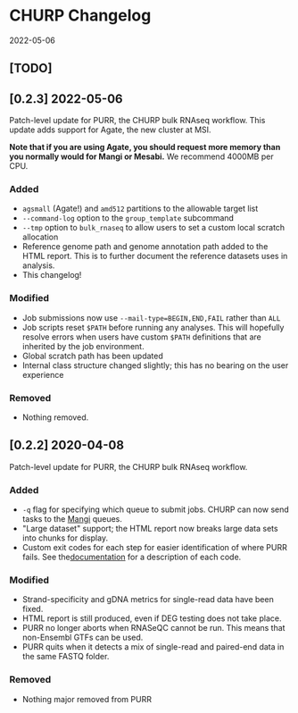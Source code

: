# CHURP Changelog
2022-05-06

## [TODO]

## [0.2.3] 2022-05-06
Patch-level update for PURR, the CHURP bulk RNAseq workflow. This update adds support for Agate, the new cluster at MSI.

**Note that if you are using Agate, you should request more memory than you normally would for Mangi or Mesabi.** We recommend 4000MB per CPU.

### Added
- `agsmall` (Agate!) and `amd512` partitions to the allowable target list
- `--command-log` option to the `group_template` subcommand
- `--tmp` option to `bulk_rnaseq` to allow users to set a custom local scratch allocation
- Reference genome path and genome annotation path added to the HTML report. This is to further document the reference datasets uses in analysis.
- This changelog!

### Modified
- Job submissions now use `--mail-type=BEGIN,END,FAIL` rather than `ALL`
- Job scripts reset `$PATH` before running any analyses. This will hopefully resolve errors when users have custom `$PATH` definitions that are inherited by the job environment.
- Global scratch path has been updated
- Internal class structure changed slightly; this has no bearing on the user experience

### Removed
- Nothing removed.

## [0.2.2] 2020-04-08
Patch-level update for PURR, the CHURP bulk RNAseq workflow.

### Added
- `-q` flag for specifying which queue to submit jobs. CHURP can now send tasks to the [Mangi](https://www.msi.umn.edu/queues) queues.
- "Large dataset" support; the HTML report now breaks large data sets into
  chunks for display.
- Custom exit codes for each step for easier identification of where PURR fails. See the[documentation](https://github.umn.edu/MSI-RIS/CHURP/wiki/PURR-Manual-Page#exit-codes) for a description of each code.

### Modified
- Strand-specificity and gDNA metrics for single-read data have been fixed.
- HTML report is still produced, even if DEG testing does not take place.
- PURR no longer aborts when RNASeQC cannot be run. This means that non-Ensembl GTFs can be used.
- PURR quits when it detects a mix of single-read and paired-end data in the same FASTQ folder.

### Removed
- Nothing major removed from PURR
